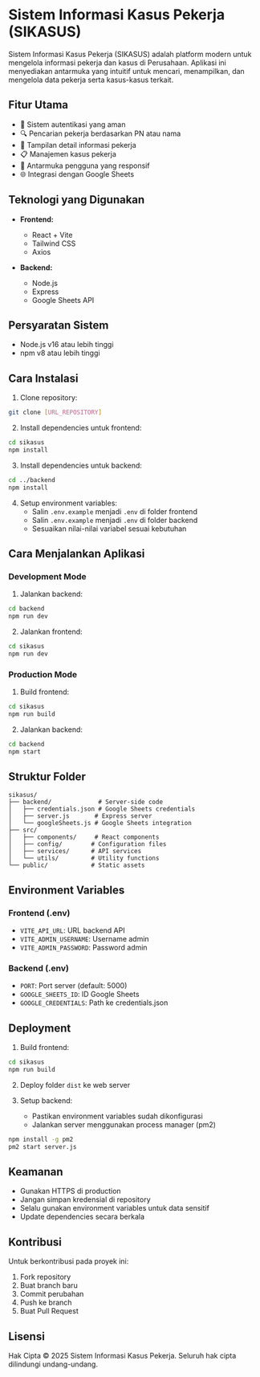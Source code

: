 # Sistem Informasi Kasus Pekerja (SIKASUS)

Sistem Informasi Kasus Pekerja (SIKASUS) adalah platform modern untuk mengelola informasi pekerja dan kasus di Perusahaan. Aplikasi ini menyediakan antarmuka yang intuitif untuk mencari, menampilkan, dan mengelola data pekerja serta kasus-kasus terkait.

## Fitur Utama

- 🔐 Sistem autentikasi yang aman
- 🔍 Pencarian pekerja berdasarkan PN atau nama
- 👥 Tampilan detail informasi pekerja
- 📋 Manajemen kasus pekerja
- 🎨 Antarmuka pengguna yang responsif
- 🌐 Integrasi dengan Google Sheets

## Teknologi yang Digunakan

- **Frontend:**
  - React + Vite
  - Tailwind CSS
  - Axios

- **Backend:**
  - Node.js
  - Express
  - Google Sheets API

## Persyaratan Sistem

- Node.js v16 atau lebih tinggi
- npm v8 atau lebih tinggi

## Cara Instalasi

1. Clone repository:
```bash
git clone [URL_REPOSITORY]
```

2. Install dependencies untuk frontend:
```bash
cd sikasus
npm install
```

3. Install dependencies untuk backend:
```bash
cd ../backend
npm install
```

4. Setup environment variables:
   - Salin `.env.example` menjadi `.env` di folder frontend
   - Salin `.env.example` menjadi `.env` di folder backend
   - Sesuaikan nilai-nilai variabel sesuai kebutuhan

## Cara Menjalankan Aplikasi

### Development Mode

1. Jalankan backend:
```bash
cd backend
npm run dev
```

2. Jalankan frontend:
```bash
cd sikasus
npm run dev
```

### Production Mode

1. Build frontend:
```bash
cd sikasus
npm run build
```

2. Jalankan backend:
```bash
cd backend
npm start
```

## Struktur Folder

```
sikasus/
├── backend/             # Server-side code
│   ├── credentials.json # Google Sheets credentials
│   ├── server.js       # Express server
│   └── googleSheets.js # Google Sheets integration
├── src/
│   ├── components/     # React components
│   ├── config/        # Configuration files
│   ├── services/      # API services
│   └── utils/         # Utility functions
└── public/            # Static assets
```

## Environment Variables

### Frontend (.env)
- `VITE_API_URL`: URL backend API
- `VITE_ADMIN_USERNAME`: Username admin
- `VITE_ADMIN_PASSWORD`: Password admin

### Backend (.env)
- `PORT`: Port server (default: 5000)
- `GOOGLE_SHEETS_ID`: ID Google Sheets
- `GOOGLE_CREDENTIALS`: Path ke credentials.json

## Deployment

1. Build frontend:
```bash
cd sikasus
npm run build
```

2. Deploy folder `dist` ke web server

3. Setup backend:
   - Pastikan environment variables sudah dikonfigurasi
   - Jalankan server menggunakan process manager (pm2)
```bash
npm install -g pm2
pm2 start server.js
```

## Keamanan

- Gunakan HTTPS di production
- Jangan simpan kredensial di repository
- Selalu gunakan environment variables untuk data sensitif
- Update dependencies secara berkala

## Kontribusi

Untuk berkontribusi pada proyek ini:
1. Fork repository
2. Buat branch baru
3. Commit perubahan
4. Push ke branch
5. Buat Pull Request

## Lisensi

Hak Cipta © 2025 Sistem Informasi Kasus Pekerja. Seluruh hak cipta dilindungi undang-undang.
